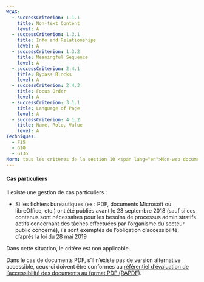 ```yaml
---
WCAG:
  - successCriterion: 1.1.1
    title: Non-text Content
    level: A
  - successCriterion: 1.3.1
    title: Info and Relationships
    level: A
  - successCriterion: 1.3.2
    title: Meaningful Sequence
    level: A
  - successCriterion: 2.4.1
    title: Bypass Blocks
    level: A
  - successCriterion: 2.4.3
    title: Focus Order
    level: A
  - successCriterion: 3.1.1
    title: Language of Page
    level: A
  - successCriterion: 4.1.2
    title: Name, Role, Value
    level: A
Techniques:
  - F15
  - G10
  - G135
Norm: tous les critères de la section 10 <span lang="en">Non-web documents</span>.
---
```


#### Cas particuliers

Il existe une gestion de cas particuliers :

- Si les fichiers bureautiques (ex : PDF, documents Microsoft ou libreOffice, etc.) ont été publiés avant le 23 septembre 2018 (sauf si ces contenus sont nécessaires pour les besoins de processus administratifs actifs concernant des tâches effectuées par l’organisme du secteur public concerné), ils sont exemptés de l’obligation d’accessibilité, d’après la loi du [28 mai 2019](http://legilux.public.lu/eli/etat/leg/loi/2019/05/28/a373/jo)

Dans cette situation, le critère est non applicable.

Dans le cas de documents PDF, s’il n’existe pas de version alternative accessible, ceux-ci doivent être conformes au [référentiel d’évaluation de l’accessibilité des documents au format PDF (RAPDF)](../rapdf1/index.html).

